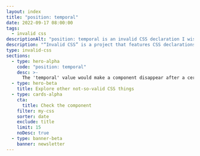 ```yaml
---
layout: index
title: "position: temporal"
date: 2022-09-17 08:00:00
tags:
  - invalid css
descriptionAlt: "position: temporal is an invalid CSS declaration I wish existed."
description: "“Invalid CSS” is a project that features CSS declarations that are not valid and non-existing. For example, position: temporal."
type: invalid-css
sections:
  - type: hero-alpha
    code: "position: temporal"
    desc: >-
      The 'temporal' value would make a component disappear after a certain amount of seconds, like alerts or messages.
  - type: hero-beta
    title: Explore other not-so-valid CSS things
  - type: cards-alpha
    cta:
      title: Check the component
    filter: my-css
    sorter: date
    exclude: title
    limit: 15
    noDesc: true
  - type: banner-beta
    banner: newsletter
---
```

